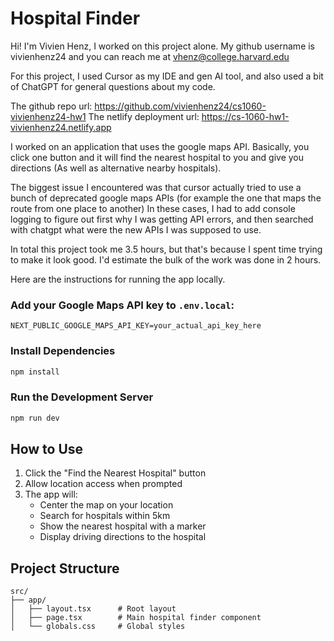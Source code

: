 # Hospital Finder
 
Hi! I'm Vivien Henz, I worked on this project alone. My github username is vivienhenz24 and you can reach me at vhenz@college.harvard.edu

For this project, I used Cursor as my IDE and gen AI tool, and also used a bit of ChatGPT for general questions about my code.

The github repo url: https://github.com/vivienhenz24/cs1060-vivienhenz24-hw1
The netlify deployment url: https://cs-1060-hw1-vivienhenz24.netlify.app

I worked on an application that uses the google maps API. Basically, you click one button and it will find the nearest hospital to you and give you directions (As well as alternative nearby hospitals).

The biggest issue I encountered was that cursor actually tried to use a bunch of deprecated google maps APIs (for example the one that maps the route from one place to another) In these cases, I had to add console logging to figure out first why I was getting API errors, and then searched with chatgpt what were the new APIs I was supposed to use.

In total this project took me 3.5 hours, but that's because I spent time trying to make it look good. I'd estimate the bulk of the work was done in 2 hours.

Here are the instructions for running the app locally.

###  Add your Google Maps API key to `.env.local`:
```
NEXT_PUBLIC_GOOGLE_MAPS_API_KEY=your_actual_api_key_here
```

###  Install Dependencies

```bash
npm install
```

### Run the Development Server

```bash
npm run dev
```

## How to Use

1. Click the "Find the Nearest Hospital" button
2. Allow location access when prompted
3. The app will:
   - Center the map on your location
   - Search for hospitals within 5km
   - Show the nearest hospital with a marker
   - Display driving directions to the hospital


## Project Structure

```
src/
├── app/
│   ├── layout.tsx      # Root layout
│   ├── page.tsx        # Main hospital finder component
│   └── globals.css     # Global styles
```

